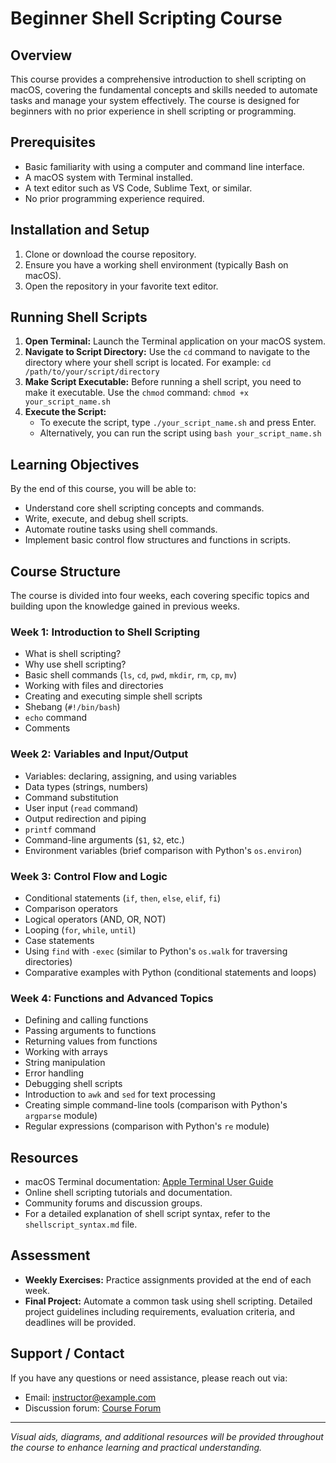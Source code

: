 # Beginner Shell Scripting Course

## Overview

This course provides a comprehensive introduction to shell scripting on macOS, covering the fundamental concepts and skills needed to automate tasks and manage your system effectively. The course is designed for beginners with no prior experience in shell scripting or programming.

## Prerequisites

- Basic familiarity with using a computer and command line interface.
- A macOS system with Terminal installed.
- A text editor such as VS Code, Sublime Text, or similar.
- No prior programming experience required.

## Installation and Setup

1. Clone or download the course repository.
2. Ensure you have a working shell environment (typically Bash on macOS).
3. Open the repository in your favorite text editor.

## Running Shell Scripts

1.  **Open Terminal:** Launch the Terminal application on your macOS system.
2.  **Navigate to Script Directory:** Use the `cd` command to navigate to the directory where your shell script is located. For example: `cd /path/to/your/script/directory`
3.  **Make Script Executable:** Before running a shell script, you need to make it executable. Use the `chmod` command: `chmod +x your_script_name.sh`
4.  **Execute the Script:**
    *   To execute the script, type `./your_script_name.sh` and press Enter.
    *   Alternatively, you can run the script using `bash your_script_name.sh`

## Learning Objectives

By the end of this course, you will be able to:
- Understand core shell scripting concepts and commands.
- Write, execute, and debug shell scripts.
- Automate routine tasks using shell commands.
- Implement basic control flow structures and functions in scripts.

## Course Structure

The course is divided into four weeks, each covering specific topics and building upon the knowledge gained in previous weeks.

### Week 1: Introduction to Shell Scripting

- What is shell scripting?
- Why use shell scripting?
- Basic shell commands (`ls`, `cd`, `pwd`, `mkdir`, `rm`, `cp`, `mv`)
- Working with files and directories
- Creating and executing simple shell scripts
- Shebang (`#!/bin/bash`)
- `echo` command
- Comments

### Week 2: Variables and Input/Output

- Variables: declaring, assigning, and using variables
- Data types (strings, numbers)
- Command substitution
- User input (`read` command)
- Output redirection and piping
- `printf` command
- Command-line arguments (`$1`, `$2`, etc.)
- Environment variables (brief comparison with Python's `os.environ`)

### Week 3: Control Flow and Logic

- Conditional statements (`if`, `then`, `else`, `elif`, `fi`)
- Comparison operators
- Logical operators (AND, OR, NOT)
- Looping (`for`, `while`, `until`)
- Case statements
- Using `find` with `-exec` (similar to Python's `os.walk` for traversing directories)
- Comparative examples with Python (conditional statements and loops)

### Week 4: Functions and Advanced Topics

- Defining and calling functions
- Passing arguments to functions
- Returning values from functions
- Working with arrays
- String manipulation
- Error handling
- Debugging shell scripts
- Introduction to `awk` and `sed` for text processing
- Creating simple command-line tools (comparison with Python's `argparse` module)
- Regular expressions (comparison with Python's `re` module)

## Resources

- macOS Terminal documentation: [Apple Terminal User Guide](https://support.apple.com/guide/terminal/welcome/mac)
- Online shell scripting tutorials and documentation.
- Community forums and discussion groups.
- For a detailed explanation of shell script syntax, refer to the `shellscript_syntax.md` file.

## Assessment

- **Weekly Exercises:** Practice assignments provided at the end of each week.
- **Final Project:** Automate a common task using shell scripting. Detailed project guidelines including requirements, evaluation criteria, and deadlines will be provided.

## Support / Contact

If you have any questions or need assistance, please reach out via:
- Email: instructor@example.com
- Discussion forum: [Course Forum](https://example.com/forum)

---

*Visual aids, diagrams, and additional resources will be provided throughout the course to enhance learning and practical understanding.*